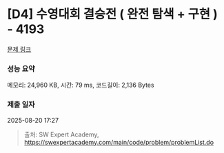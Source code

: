 # [D4] 수영대회 결승전 ( 완전 탐색 + 구현 ) - 4193 

[문제 링크](https://swexpertacademy.com/main/code/problem/problemDetail.do?contestProbId=AWKaG6_6AGQDFARV) 

### 성능 요약

메모리: 24,960 KB, 시간: 79 ms, 코드길이: 2,136 Bytes

### 제출 일자

2025-08-20 17:27



> 출처: SW Expert Academy, https://swexpertacademy.com/main/code/problem/problemList.do
